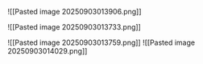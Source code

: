 ![[Pasted image 20250903013906.png]]

![[Pasted image 20250903013733.png]]

![[Pasted image 20250903013759.png]]
![[Pasted image 20250903014029.png]]

